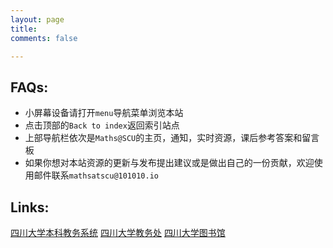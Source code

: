 ```yaml
---
layout: page
title: 
comments: false

---
```



## FAQs:


* 小屏幕设备请打开`menu`导航菜单浏览本站
* 点击顶部的`Back to index`返回索引站点
* 上部导航栏依次是`Maths@SCU`的主页，通知，实时资源，课后参考答案和留言板
* 如果你想对本站资源的更新与发布提出建议或是做出自己的一份贡献，欢迎使用邮件联系`mathsatscu@101010.io`


## Links:

<a href="http://zhjw.scu.edu.cn/login.jsp" class="btn">四川大学本科教务系统</a>
<a href="http://jwc.scu.edu.cn/jwc" class="btn">四川大学教务处</a>
<a href="http://lib.scu.edu.cn" class="btn">四川大学图书馆</a>